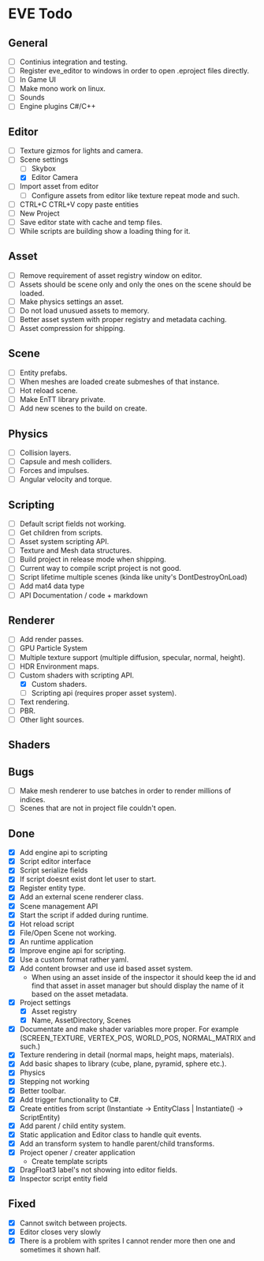 # EVE Todo

## General
- [ ] Continius integration and testing.
- [ ] Register eve_editor to windows in order to open .eproject files directly.
- [ ] In Game UI
- [ ] Make mono work on linux.
- [ ] Sounds
- [ ] Engine plugins C#/C++

## Editor
- [ ] Texture gizmos for lights and camera.
- [ ] Scene settings
  - [ ] Skybox
  - [x] Editor Camera
- [ ] Import asset from editor
    - [ ] Configure assets from editor like texture repeat mode and such.
- [ ] CTRL+C CTRL+V copy paste entities
- [ ] New Project
- [ ] Save editor state with cache and temp files.
- [ ] While scripts are building show a loading thing for it.

## Asset
- [ ] Remove requirement of asset registry window on editor.
- [ ] Assets should be scene only and only the ones on the scene should be loaded.
- [ ] Make physics settings an asset.
- [ ] Do not load unusued assets to memory.
- [ ] Better asset system with proper registry and metadata caching.
- [ ] Asset compression for shipping.

## Scene
- [ ] Entity prefabs.
- [ ] When meshes are loaded create submeshes of that instance.
- [ ] Hot reload scene.
- [ ] Make EnTT library private.
- [ ] Add new scenes to the build on create.

## Physics
- [ ] Collision layers.
- [ ] Capsule and mesh colliders.
- [ ] Forces and impulses.
- [ ] Angular velocity and torque.

## Scripting
- [ ] Default script fields not working.
- [ ] Get children from scripts.
- [ ] Asset system scripting API.
- [ ] Texture and Mesh data structures.
- [ ] Build project in release mode when shipping.
- [ ] Current way to compile script project is not good.
- [ ] Script lifetime multiple scenes (kinda like unity's DontDestroyOnLoad)
- [ ] Add mat4 data type
- [ ] API Documentation / code + markdown

## Renderer
- [ ] Add render passes.
- [ ] GPU Particle System
- [ ] Multiple texture support (multiple diffusion, specular, normal, height).
- [ ] HDR Environment maps.
- [ ] Custom shaders with scripting API.
    - [x] Custom shaders.
    - [ ] Scripting api (requires proper asset system).
- [ ] Text rendering.
- [ ] PBR.
- [ ] Other light sources.

## Shaders

## Bugs
- [ ] Make mesh renderer to use batches in order to render millions of indices.
- [ ] Scenes that are not in project file couldn't open.

## Done
- [x] Add engine api to scripting
- [x] Script editor interface
- [x] Script serialize fields
- [x] If script doesnt exist dont let user to start.
- [x] Register entity type.
- [x] Add an external scene renderer class.
- [x] Scene management API
- [x] Start the script if added during runtime.
- [x] Hot reload script
- [x] File/Open Scene not working.
- [x] An runtime application
- [x] Improve engine api for scripting.
- [x] Use a custom format rather yaml.
- [x] Add content browser and use id based asset system.
    - When using an asset inside of the inspector it should keep the id and find that asset in asset manager
    but should display the name of it based on the asset metadata.
- [x] Project settings
  - [x] Asset registry
  - [x] Name, AssetDirectory, Scenes
- [x] Documentate and make shader variables more proper. For example (SCREEN_TEXTURE, VERTEX_POS, WORLD_POS, NORMAL_MATRIX and such.)
- [x] Texture rendering in detail (normal maps, height maps, materials).
- [x] Add basic shapes to library (cube, plane, pyramid, sphere etc.).
- [x] Physics
- [x] Stepping not working
- [x] Better toolbar.
- [x] Add trigger functionality to C#.
- [x] Create entities from script (Instantiate<EntityClass> -> EntityClass | Instantiate() -> ScriptEntity)
- [x] Add parent / child entity system.
- [x] Static application and Editor class to handle quit events.
- [x] Add an transform system to handle parent/child transforms.
- [x] Project opener / creater application
  - Create template scripts
- [x] DragFloat3 label's not showing into editor fields.
- [x] Inspector script entity field

## Fixed
- [x] Cannot switch between projects.
- [x] Editor closes very slowly
- [x] There is a problem with sprites I cannot render more then one and
sometimes it shown half.
